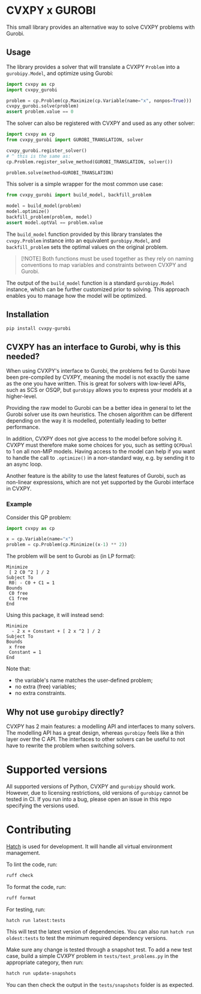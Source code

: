 # CVXPY x GUROBI

This small library provides an alternative way to solve CVXPY problems with
Gurobi.

## Usage

The library provides a solver that will translate a CVXPY `Problem` into a
`gurobipy.Model`, and optimize using Gurobi:

```python
import cvxpy as cp
import cvxpy_gurobi

problem = cp.Problem(cp.Maximize(cp.Variable(name="x", nonpos=True)))
cvxpy_gurobi.solve(problem)
assert problem.value == 0
```

The solver can also be registered with CVXPY and used as any other solver:

```python
import cvxpy as cp
from cvxpy_gurobi import GUROBI_TRANSLATION, solver

cvxpy_gurobi.register_solver()
# ^ this is the same as:
cp.Problem.register_solve_method(GUROBI_TRANSLATION, solver())

problem.solve(method=GUROBI_TRANSLATION)
```

This solver is a simple wrapper for the most common use case:

```python
from cvxpy_gurobi import build_model, backfill_problem

model = build_model(problem)
model.optimize()
backfill_problem(problem, model)
assert model.optVal == problem.value
```

The `build_model` function provided by this library translates the
`cvxpy.Problem` instance into an equivalent `gurobipy.Model`, and
`backfill_problem` sets the optimal values on the original problem.

> [!NOTE] Both functions must be used together as they rely on naming
> conventions to map variables and constraints between CVXPY and Gurobi.

The output of the `build_model` function is a standard `gurobipy.Model`
instance, which can be further customized prior to solving. This approach
enables you to manage how the model will be optimized.

## Installation

```sh
pip install cvxpy-gurobi
```

## CVXPY has an interface to Gurobi, why is this needed?

When using CVXPY's interface to Gurobi, the problems fed to Gurobi have been
pre-compiled by CVXPY, meaning the model is not exactly the same as the one you
have written. This is great for solvers with low-level APIs, such as SCS or
OSQP, but `gurobipy` allows you to express your models at a higher-level.

Providing the raw model to Gurobi can be a better idea in general to let the
Gurobi solver use its own heuristics. The chosen algorithm can be different
depending on the way it is modelled, potentially leading to better performance.

In addition, CVXPY does not give access to the model before solving it. CVXPY
must therefore make some choices for you, such as setting `QCPDual` to 1 on all
non-MIP models. Having access to the model can help if you want to handle the
call to `.optimize()` in a non-standard way, e.g. by sending it to an async
loop.

Another feature is the ability to use the latest features of Gurobi, such as
non-linear expressions, which are not yet supported by the Gurobi interface in
CVXPY.

### Example

Consider this QP problem:

```python
import cvxpy as cp

x = cp.Variable(name="x")
problem = cp.Problem(cp.Minimize((x-1) ** 2))
```

The problem will be sent to Gurobi as (in LP format):

```
Minimize
 [ 2 C0 ^2 ] / 2
Subject To
 R0: - C0 + C1 = 1
Bounds
 C0 free
 C1 free
End
```

Using this package, it will instead send:

```
Minimize
  - 2 x + Constant + [ 2 x ^2 ] / 2
Subject To
Bounds
 x free
 Constant = 1
End
```

Note that:

- the variable's name matches the user-defined problem;
- no extra (free) variables;
- no extra constraints.

## Why not use `gurobipy` directly?

CVXPY has 2 main features: a modelling API and interfaces to many solvers. The
modelling API has a great design, whereas `gurobipy` feels like a thin layer
over the C API. The interfaces to other solvers can be useful to not have to
rewrite the problem when switching solvers.

# Supported versions

All supported versions of Python, CVXPY and `gurobipy` should work. However, due
to licensing restrictions, old versions of `gurobipy` cannot be tested in CI. If
you run into a bug, please open an issue in this repo specifying the versions
used.

# Contributing

[Hatch](https://hatch.pypa.io/latest/) is used for development. It will handle
all virtual environment management.

To lint the code, run:

```sh
ruff check
```

To format the code, run:

```sh
ruff format
```

For testing, run:

```sh
hatch run latest:tests
```

This will test the latest version of dependencies. You can also run
`hatch run oldest:tests` to test the minimum required dependency versions.

Make sure any change is tested through a snapshot test. To add a new test case,
build a simple CVXPY problem in `tests/test_problems.py` in the appropriate
category, then run:

```sh
hatch run update-snapshots
```

You can then check the output in the `tests/snapshots` folder is as expected.
